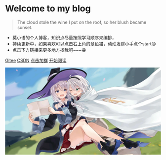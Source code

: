 <!-- logo标识，media为我们在docs中创建的素材文件夹 -->
<!--![logo](img/bg/logo.jpg)-->

<!-- 以下封面描述 -->

# Welcome to my blog

> The cloud stole the wine I put on the roof, so her blush became sunset.

- 莫小语的个人博客，知识点尽量按照学习顺序来编排，
- 持续更新中，如果喜欢可以点击右上角的章鱼猫，动动发财小手点个start😊
- 点击下方链接来更多地方找我吧~~~😀

<!-- 以下为链接，空格分隔 -->
[Gitee](https://gitee.com/tanzwei/tanzwei) [CSDN](https://blog.csdn.net/m0_63444640?spm=1011.2415.3001.5343) [点击加群](https://qm.qq.com/cgi-bin/qm/qr?k=xSfBHbH6IPwaywmzx4ExwGh9SJ9jm604&authKey=K3eWjF405dxDrDoFj3+azZpO9iQp92WbJ4yjAglu/vxOFlwbRgH7iLgnzK8uw6gA&noverify=0) [开始阅读](/README)

<!-- 这个是封面背景图，不配置的话，是随机的颜色 -->
![](image/bg/bg1.jpg)